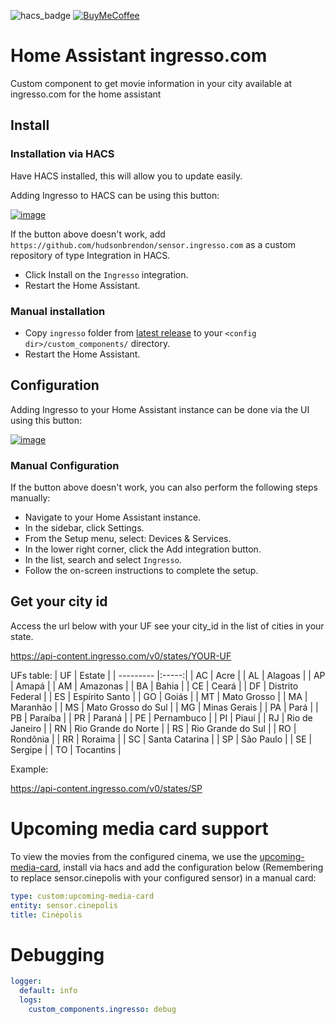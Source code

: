![hacs_badge](https://img.shields.io/badge/hacs-custom-orange.svg) [![BuyMeCoffee][buymecoffeebedge]][buymecoffee]

# Home Assistant ingresso.com
Custom component to get movie information in your city available at ingresso.com for the home assistant

## Install

### Installation via HACS

Have HACS installed, this will allow you to update easily.

Adding Ingresso to HACS can be using this button:

[![image](https://my.home-assistant.io/badges/hacs_repository.svg)](https://my.home-assistant.io/redirect/hacs_repository/?owner=hudsonbrendon&repository=sensor.ingresso.com&category=integration)

If the button above doesn't work, add `https://github.com/hudsonbrendon/sensor.ingresso.com` as a custom repository of type Integration in HACS.

- Click Install on the `Ingresso` integration.
- Restart the Home Assistant.

### Manual installation

- Copy `ingresso` folder from [latest release](https://github.com/hudsonbrendon/sensor.ingresso.com/releases/latest) to your `<config dir>/custom_components/` directory.
- Restart the Home Assistant.

## Configuration

Adding Ingresso to your Home Assistant instance can be done via the UI using this button:

[![image](https://my.home-assistant.io/badges/config_flow_start.svg)](https://my.home-assistant.io/redirect/config_flow_start?domain=ingresso)

### Manual Configuration

If the button above doesn't work, you can also perform the following steps manually:

- Navigate to your Home Assistant instance.
- In the sidebar, click Settings.
- From the Setup menu, select: Devices & Services.
- In the lower right corner, click the Add integration button.
- In the list, search and select `Ingresso`.
- Follow the on-screen instructions to complete the setup.

## Get your city id

Access the url below with your UF see your city_id in the list of cities in your state.

https://api-content.ingresso.com/v0/states/YOUR-UF

UFs table:
| UF | Estate |
| --------- |:-----:|
| AC | Acre |
| AL | Alagoas |
| AP | Amapá |
| AM | Amazonas |
| BA | Bahia |
| CE | Ceará |
| DF | Distrito Federal |
| ES | Espírito Santo |
| GO | Goiás |
| MT | Mato Grosso |
| MA | Maranhão |
| MS | Mato Grosso do Sul |
| MG | Minas Gerais |
| PA | Pará |
| PB | Paraíba |
| PR | Paraná |
| PE | Pernambuco |
| PI | Piauí |
| RJ | Rio de Janeiro |
| RN | Rio Grande do Norte |
| RS | Rio Grande do Sul |
| RO | Rondônia |
| RR | Roraima |
| SC | Santa Catarina |
| SP | São Paulo |
| SE | Sergipe |
| TO | Tocantins |

Example:

https://api-content.ingresso.com/v0/states/SP

# Upcoming media card support

To view the movies from the configured cinema, we use the [upcoming-media-card](https://github.com/custom-cards/upcoming-media-card), install via hacs and add the configuration below (Remembering to replace sensor.cinepolis with your configured sensor) in a manual card:

```yaml
type: custom:upcoming-media-card
entity: sensor.cinepolis
title: Cinépolis
```

# Debugging

```yaml
logger:
  default: info
  logs:
    custom_components.ingresso: debug
```

[buymecoffee]: https://www.buymeacoffee.com/hudsonbrendon
[buymecoffeebedge]: https://camo.githubusercontent.com/cd005dca0ef55d7725912ec03a936d3a7c8de5b5/68747470733a2f2f696d672e736869656c64732e696f2f62616467652f6275792532306d6525323061253230636f666665652d646f6e6174652d79656c6c6f772e737667
